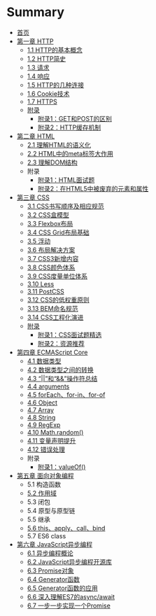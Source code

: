 # Summary

* [首页](README.md)
* [第一章 HTTP](di-yi-zhang-http.md)
  * [1.1 HTTP的基本概念](di-yi-zhang-http/11-httpde-ji-ben-gai-nian.md)
  * [1.2 HTTP简史](di-yi-zhang-http/12-httpjian-shi.md)
  * [1.3 请求](di-yi-zhang-http/13-qing-qiu.md)
  * [1.4 响应](di-yi-zhang-http/14-xiang-ying.md)
  * [1.5 HTTP的几种连接](di-yi-zhang-http/15-httpde-ji-zhong-lian-jie.md)
  * [1.6 Cookie技术](di-yi-zhang-http/16-cookieji-zhu.md)
  * [1.7 HTTPS](di-yi-zhang-http/17-https.md)
  * [附录](di-yi-zhang-http/fu-lu.md)
    * [附录1：GET和POST的区别](di-yi-zhang-http/fu-lu-1-get-he-post-de-qu-bie.md)
    * [附录2：HTTP缓存机制](di-yi-zhang-http/fu-lu-2-http-huan-cun-ji-zhi.md)
* [第二章 HTML](di-er-zhang-html.md)
  * [2.1 理解HTML的语义化](di-er-zhang-html/21-li-jie-html-de-yu-yi-hua.md)
  * [2.2 HTML中的meta标签大作用](di-er-zhang-html/22-htmlzhong-de-meta-biao-qian-da-zuo-yong.md)
  * [2.3 理解DOM结构](di-er-zhang-html/23-li-jie-dom-jie-gou.md)
  * 附录
    * [附录1：HTML面试题](di-er-zhang-html/fu-lu-1-html-mian-shi-ti.md)
    * [附录2：在HTML5中被废弃的元素和属性](di-er-zhang-html/fu-lu-2-ff1a-zai-html5-zhong-bei-fei-qi-de-yuan-su-he-shu-xing.md)
* [第三章 CSS](di-san-zhang-css.md)
  * [3.1 CSS书写顺序及相应规范](di-san-zhang-css/31-cssshu-xie-shun-xu-ji-xiang-ying-gui-fan.md)
  * [3.2 CSS盒模型](di-san-zhang-css/32-csshe-mo-xing.md)
  * [3.3 Flexbox布局](di-san-zhang-css/33-flexboxbu-ju.md)
  * [3.4 CSS Grid布局基础](di-san-zhang-css/34-css-gridbu-ju-ji-chu.md)
  * [3.5 浮动](di-san-zhang-css/35-fu-dong.md)
  * [3.6 布局解决方案](di-san-zhang-css/36-bu-ju-jie-jue-fang-an.md)
  * [3.7 CSS3新增内容](di-san-zhang-css/37-css3xin-zeng-nei-rong.md)
  * [3.8 CSS颜色体系](di-san-zhang-css/38-cssyan-se-ti-xi.md)
  * [3.9 CSS度量单位体系](di-san-zhang-css/39-cssdu-liang-dan-wei-ti-xi.md)
  * [3.10 Less](di-san-zhang-css/310-less.md)
  * [3.11 PostCSS](di-san-zhang-css/311-postcss.md)
  * [3.12 CSS的低权重原则](di-san-zhang-css/312-cssde-di-quan-zhong-yuan-ze.md)
  * [3.13 BEM命名规范](di-san-zhang-css/313-bemming-ming-gui-fan.md)
  * [3.14 CSS工程化演进](di-san-zhang-css/314-cssgong-cheng-hua-yan-jin.md)
  * [附录](di-san-zhang-css/fu-lu.md)
    * [附录1：CSS面试题精选](di-san-zhang-css/fu-lu/fu-lu-1-css-mian-shi-ti-jing-xuan.md)
    * [附录2：资源推荐](di-san-zhang-css/fu-lu/fu-lu-2-ff1a-zi-yuan-tui-jian.md)
* [第四章 ECMAScript Core](di-si-zhang-ecmascript-core.md)
  * [4.1 数据类型](di-si-zhang-ecmascript-core/41-shu-ju-lei-xing.md)
  * [4.2 数据类型之间的转换](di-si-zhang-ecmascript-core/42-shu-ju-lei-xing-zhi-jian-de-zhuan-huan.md)
  * [4.3 “\|\|”和“&&”操作符总结](di-si-zhang-ecmascript-core/43-201c7c7c-201d-he-201c2626-201d-cao-zuo-fu-zong-jie.md)
  * [4.4 arguments](di-si-zhang-ecmascript-core/44-arguments.md)
  * [4.5 forEach、for-in、for-of](di-si-zhang-ecmascript-core/45-foreachfor-infor-of.md)
  * [4.6 Object](di-si-zhang-ecmascript-core/46-object.md)
  * [4.7 Array](di-si-zhang-ecmascript-core/47-array.md)
  * [4.8 String](di-si-zhang-ecmascript-core/48-string.md)
  * [4.9 RegExp](di-si-zhang-ecmascript-core/49-regexp.md)
  * [4.10 Math.random\(\)](di-si-zhang-ecmascript-core/410-mathrandom.md)
  * [4.11 变量声明提升](di-si-zhang-ecmascript-core/412-bian-liang-sheng-ming-ti-sheng.md)
  * [4.12 错误处理](di-si-zhang-ecmascript-core/412-cuo-wu-chu-li.md)
  * 附录
    * [附录1：valueOf\(\)](di-si-zhang-ecmascript-core/fu-lu-1-valueof.md)
* [第五章 面向对象编程](di-wu-zhang-mian-xiang-dui-xiang-bian-cheng.md)
  * 5.1 构造函数
  * [5.2 作用域](di-wu-zhang-mian-xiang-dui-xiang-bian-cheng/51-zuo-yong-yu.md)
  * 5.3 闭包
  * 5.4 原型与原型链
  * 5.5 继承
  * [5.6 this、apply、call、bind](di-wu-zhang-mian-xiang-dui-xiang-bian-cheng/55-thisapplycallbind.md)
  * 5.7 ES6 class
* [第六章 JavaScript异步编程](di-liu-zhang-javascript-yi-bu-bian-cheng.md)
  * [6.1 异步编程概论](di-liu-zhang-javascript-yi-bu-bian-cheng/61-yi-bu-bian-cheng-gai-lun.md)
  * [6.2 JavaScript异步编程开源库](di-liu-zhang-javascript-yi-bu-bian-cheng/62-javascriptyi-bu-bian-cheng-kai-yuan-ku.md)
  * [6.3 Promise对象](di-liu-zhang-javascript-yi-bu-bian-cheng/63-promisedui-xiang.md)
  * [6.4 Generator函数](di-liu-zhang-javascript-yi-bu-bian-cheng/64-generatorhan-shu.md)
  * [6.5 Generator函数的应用](di-liu-zhang-javascript-yi-bu-bian-cheng/65-generatorhan-shu-de-ying-yong.md)
  * [6.6 深入理解ES7的async/await](di-liu-zhang-javascript-yi-bu-bian-cheng/66-shen-ru-li-jie-es7-de-async-await.md)
  * [6.7 一步一步实现一个Promise](di-liu-zhang-javascript-yi-bu-bian-cheng/67-yi-bu-yi-bu-shi-xian-yi-ge-promise.md)



